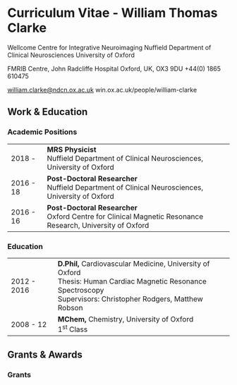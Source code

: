 # Curriculum Vitae - William Thomas Clarke

Wellcome Centre for Integrative Neuroimaging
Nuffield Department of Clinical Neurosciences
University of Oxford

FMRIB Centre, John Radcliffe Hospital
Oxford, UK, OX3 9DU
+44(0) 1865 610475 

william.clarke@ndcn.ox.ac.uk
win.ox.ac.uk/people/william-clarke

## Work & Education
### Academic Positions

<table>
  <tr>
   <td>2018 - 
   </td>
   <td><strong>MRS Physicist</strong><br>Nuffield Department of Clinical Neurosciences, University of Oxford
   </td>
  </tr>
  <tr>
   <td>2016 - 18
   </td>
   <td><strong>Post-Doctoral Researcher</strong><br>Nuffield Department of Clinical Neurosciences, University of Oxford
   </td>
  </tr>
  <tr>
   <td>2016 - 16
   </td>
   <td><strong>Post-Doctoral Researcher</strong><br>Oxford Centre for Clinical Magnetic Resonance Research, University of Oxford
   </td>
  </tr>
</table>

### Education
<table>
  <tr>
   <td>2012 - 2016
   </td>
   <td><strong>D.Phil,</strong>
   Cardiovascular Medicine, University of Oxford<br>
   Thesis:  Human Cardiac Magnetic Resonance Spectroscopy<br>
   Supervisors:  Christopher Rodgers, Matthew Robson
   </td>
  </tr>
  <tr>
   <td>2008 - 12
   </td>
   <td><strong>MChem,</strong> Chemistry, University of Oxford<br>1<sup>st</sup> Class
   </td>
  </tr>
</table>

## Grants & Awards
### Grants